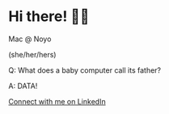<h1> Hi there! 🤘🏻 </h1>
Mac @ Noyo
<p>(she/her/hers) </p>
<p> Q: What does a baby computer call its father? </p>
<p> A: DATA! </p>
<p>
    <a href="https://www.linkedin.com/in/paigelmcintyre/" target="new" id="my-link"> Connect with me on LinkedIn </a>
</p>

<!---
Paige-Mac-Noyo/Paige-Mac-Noyo is a ✨ special ✨ repository because its `README.md` (this file) appears on your GitHub profile.
You can click the Preview link to take a look at your changes.
--->
